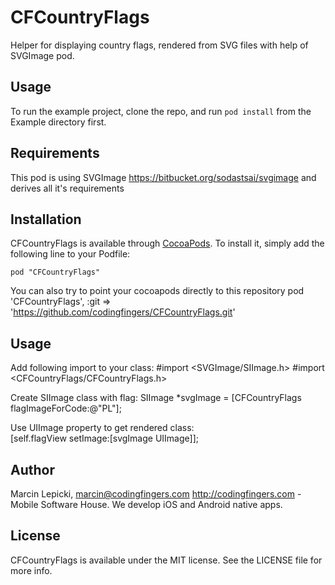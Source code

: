 # CFCountryFlags

Helper for displaying country flags, rendered from SVG files with help of SVGImage pod.

## Usage

To run the example project, clone the repo, and run `pod install` from the Example directory first.

## Requirements

This pod is using SVGImage https://bitbucket.org/sodastsai/svgimage and derives all it's requirements

## Installation

CFCountryFlags is available through [CocoaPods](http://cocoapods.org). To install
it, simply add the following line to your Podfile:

    pod "CFCountryFlags"

You can also try to point your cocoapods directly to this repository 
    pod 'CFCountryFlags', :git => 'https://github.com/codingfingers/CFCountryFlags.git'

## Usage

Add following import to your class:
    #import <SVGImage/SIImage.h>
    #import <CFCountryFlags/CFCountryFlags.h>

Create SIImage class with flag: 
    SIImage *svgImage = [CFCountryFlags flagImageForCode:@"PL"];

Use UIImage property to get rendered class:     
    [self.flagView setImage:[svgImage UIImage]];

## Author

Marcin Lepicki, marcin@codingfingers.com
http://codingfingers.com - Mobile Software House. We develop iOS and Android native apps. 

## License

CFCountryFlags is available under the MIT license. See the LICENSE file for more info.

